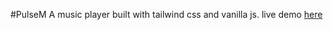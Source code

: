 #PulseM
A music player built with tailwind css and vanilla js.
live demo [here](https://Nikhil-sha.github.io/PulseM)
